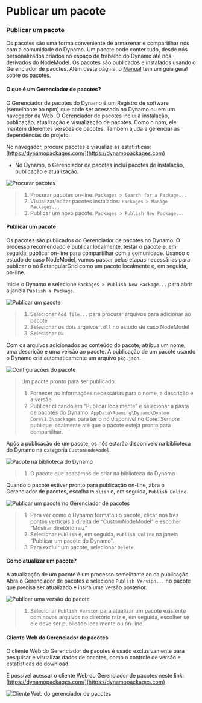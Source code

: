 # Publicar um pacote

### Publicar um pacote <a href="#publish-a-package" id="publish-a-package"></a>

Os pacotes são uma forma conveniente de armazenar e compartilhar nós com a comunidade do Dynamo. Um pacote pode conter tudo, desde nós personalizados criados no espaço de trabalho do Dynamo até nós derivados do NodeModel. Os pacotes são publicados e instalados usando o Gerenciador de pacotes. Além desta página, o [Manual](https://primer2.dynamobim.org/6_custom_nodes_and_packages/6-2_packages/1-introduction) tem um guia geral sobre os pacotes.

#### O que é um Gerenciador de pacotes? <a href="#what-is-a-package-manager" id="what-is-a-package-manager"></a>

O Gerenciador de pacotes do Dynamo é um Registro de software (semelhante ao npm) que pode ser acessado no Dynamo ou em um navegador da Web. O Gerenciador de pacotes inclui a instalação, publicação, atualização e visualização de pacotes. Como o npm, ele mantém diferentes versões de pacotes. Também ajuda a gerenciar as dependências do projeto.

No navegador, procure pacotes e visualize as estatísticas: [https://dynamopackages.com/](https://dynamopackages.com)

* No Dynamo, o Gerenciador de pacotes inclui pacotes de instalação, publicação e atualização.

![Procurar pacotes](images/dynamopackagemanager.jpg)

> 1. Procurar pacotes on-line: `Packages > Search for a Package...`
> 2. Visualizar/editar pacotes instalados: `Packages > Manage Packages...`
> 3. Publicar um novo pacote: `Packages > Publish New Package...`

#### Publicar um pacote <a href="#publishing-a-package" id="publishing-a-package"></a>

Os pacotes são publicados do Gerenciador de pacotes no Dynamo. O processo recomendado é publicar localmente, testar o pacote e, em seguida, publicar on-line para compartilhar com a comunidade. Usando o estudo de caso NodeModel, vamos passar pelas etapas necessárias para publicar o nó RetangularGrid como um pacote localmente e, em seguida, on-line.

Inicie o Dynamo e selecione `Packages > Publish New Package...` para abrir a janela `Publish a Package`.

![Publicar um pacote](images/dyn-publish-package-add-files.jpg)

> 1. Selecionar `Add file...` para procurar arquivos para adicionar ao pacote
> 2. Selecionar os dois arquivos `.dll` no estudo de caso NodeModel
> 3. Selecionar `Ok`

Com os arquivos adicionados ao conteúdo do pacote, atribua um nome, uma descrição e uma versão ao pacote. A publicação de um pacote usando o Dynamo cria automaticamente um arquivo `pkg.json`.

![Configurações do pacote](images/dyn-publish-package.jpg)

> Um pacote pronto para ser publicado.
>
> 1. Fornecer as informações necessárias para o nome, a descrição e a versão.
> 2. Publicar clicando em “Publicar localmente” e selecionar a pasta de pacotes do Dynamo: `AppData\Roaming\Dynamo\Dynamo Core\1.3\packages` para ter o nó disponível no Core. Sempre publique localmente até que o pacote esteja pronto para compartilhar.

Após a publicação de um pacote, os nós estarão disponíveis na biblioteca do Dynamo na categoria `CustomNodeModel`.

![Pacote na biblioteca do Dynamo](images/dyn-publish-package-library.jpg)

> 1. O pacote que acabamos de criar na biblioteca do Dynamo

Quando o pacote estiver pronto para publicação on-line, abra o Gerenciador de pacotes, escolha `Publish` e, em seguida, `Publish Online`.

![Publicar um pacote no Gerenciador de pacotes](images/dyn-publish-package-directory.jpg)

> 1. Para ver como o Dynamo formatou o pacote, clicar nos três pontos verticais à direita de “CustomNodeModel” e escolher “Mostrar diretório raiz”
> 2. Selecionar `Publish` e, em seguida, `Publish Online` na janela “Publicar um pacote do Dynamo”.
> 3. Para excluir um pacote, selecionar `Delete`.

#### Como atualizar um pacote? <a href="#how-do-i-update-a-package" id="how-do-i-update-a-package"></a>

A atualização de um pacote é um processo semelhante ao da publicação. Abra o Gerenciador de pacotes e selecione `Publish Version...` no pacote que precisa ser atualizado e insira uma versão posterior.

![Publicar uma versão do pacote](images/dyn-publish-package-version.jpg)

> 1. Selecionar `Publish Version` para atualizar um pacote existente com novos arquivos no diretório raiz e, em seguida, escolher se ele deve ser publicado localmente ou on-line.

#### Cliente Web do Gerenciador de pacotes <a href="#package-manager-web-client" id="package-manager-web-client"></a>

O cliente Web do Gerenciador de pacotes é usado exclusivamente para pesquisar e visualizar dados de pacotes, como o controle de versão e estatísticas de download.

É possível acessar o cliente Web do Gerenciador de pacotes neste link: [https://dynamopackages.com/](https://dynamopackages.com)

![Cliente Web do gerenciador de pacotes](images/packagemanager-browser.jpg)
